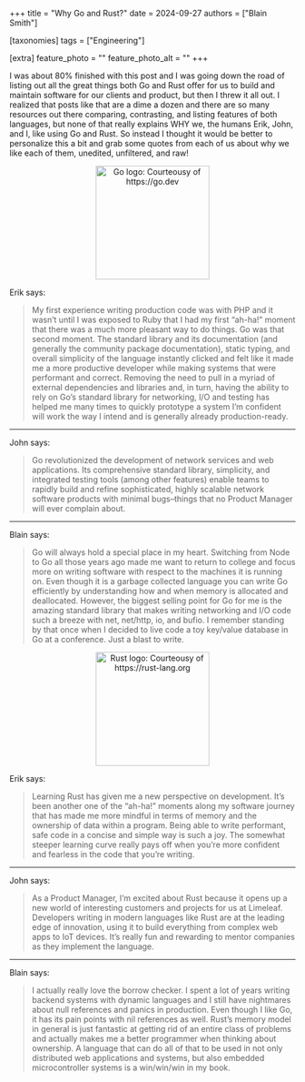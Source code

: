 +++
title = "Why Go and Rust?"
date = 2024-09-27
authors = ["Blain Smith"]

[taxonomies]
tags = ["Engineering"]

[extra]
feature_photo = ""
feature_photo_alt = ""
+++

I was about 80% finished with this post and I was going down the road of
listing out all the great things both Go and Rust offer for us to build
and maintain software for our clients and product, but then I threw it
all out. I realized that posts like that are a dime a dozen and there
are so many resources out there comparing, contrasting, and listing
features of both languages, but none of that really explains WHY we, the
humans Erik, John, and I, like using Go and Rust. So instead I thought
it would be better to personalize this a bit and grab some quotes from
each of us about why we like each of them, unedited, unfiltered, and
raw!

<!--more-->

<figure style="text-align: center;">
  <img style="height: 200px;" src="https://go.dev/blog/go-brand/Go-Logo/PNG/Go-Logo_Blue.png" alt="Go logo: Courteousy of https://go.dev" />
</figure>

Erik says:

> My first experience writing production code was with PHP and it wasn’t
> until I was exposed to Ruby that I had my first “ah-ha!” moment that
> there was a much more pleasant way to do things. Go was that second
> moment. The standard library and its documentation (and generally the
> community package documentation), static typing, and overall
> simplicity of the language instantly clicked and felt like it made me
> a more productive developer while making systems that were performant
> and correct. Removing the need to pull in a myriad of external
> dependencies and libraries and, in turn, having the ability to rely on
> Go’s standard library for networking, I/O and testing has helped me
> many times to quickly prototype a system I’m confident will work the
> way I intend and is generally already production-ready.

---

John says:

> Go revolutionized the development of network services and web
> applications. Its comprehensive standard library, simplicity, and
> integrated testing tools (among other features) enable teams to
> rapidly build and refine sophisticated, highly scalable network
> software products with minimal bugs–things that no Product Manager
> will ever complain about.

---

Blain says:

> Go will always hold a special place in my heart. Switching from Node
> to Go all those years ago made me want to return to college and focus
> more on writing software with respect to the machines it is running
> on. Even though it is a garbage collected language you can write Go
> efficiently by understanding how and when memory is allocated and
> deallocated. However, the biggest selling point for Go for me is the
> amazing standard library that makes writing networking and I/O code
> such a breeze with net, net/http, io, and bufio. I remember standing
> by that once when I decided to live code a toy key/value database in
> Go at a conference. Just a blast to write.

<figure style="text-align: center;">
  <img style="height: 200px;" src="https://www.rust-lang.org/static/images/rust-logo-blk.svg" alt="Rust logo: Courteousy of https://rust-lang.org" />
</figure>

Erik says:

> Learning Rust has given me a new perspective on development. It’s been
> another one of the “ah-ha!” moments along my software journey that has
> made me more mindful in terms of memory and the ownership of data
> within a program. Being able to write performant, safe code in a
> concise and simple way is such a joy. The somewhat steeper learning
> curve really pays off when you’re more confident and fearless in the
> code that you’re writing.

---

John says:

> As a Product Manager, I’m excited about Rust because it opens up a new
> world of interesting customers and projects for us at Limeleaf.
> Developers writing in modern languages like Rust are at the leading
> edge of innovation, using it to build everything from complex web apps
> to IoT devices. It’s really fun and rewarding to mentor companies as 
> they implement the language.

---

Blain says:

> I actually really love the borrow checker. I spent a lot of years
> writing backend systems with dynamic languages and I still have
> nightmares about null references and panics in production. Even though
> I like Go, it has its pain points with nil references as well. Rust’s
> memory model in general is just fantastic at getting rid of an entire
> class of problems and actually makes me a better programmer when
> thinking about ownership. A language that can do all of that to be
> used in not only distributed web applications and systems, but also
> embedded microcontroller systems is a win/win/win in my book.
